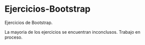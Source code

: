 # Ejercicios-Bootstrap
Ejercicios de Bootstrap.

La mayoria de los ejercicios se encuentran inconclusos. Trabajo en proceso.
